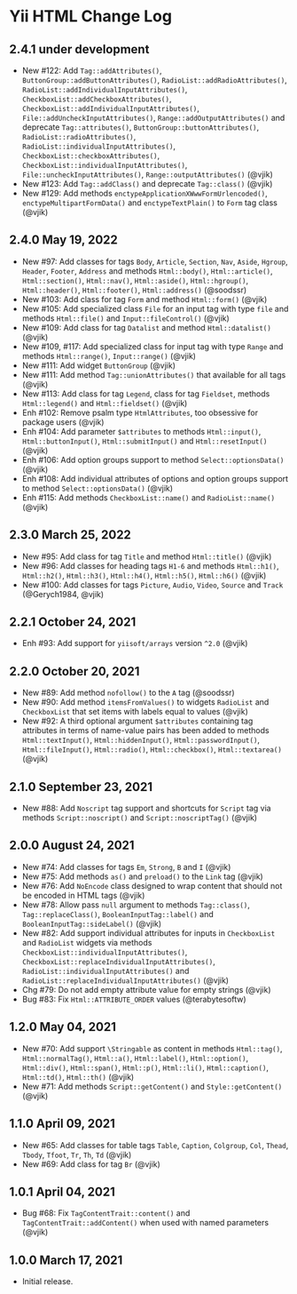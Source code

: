 # Yii HTML Change Log

## 2.4.1 under development

- New #122: Add `Tag::addAttributes()`, `ButtonGroup::addButtonAttributes()`, `RadioList::addRadioAttributes()`,
 `RadioList::addIndividualInputAttributes()`, `CheckboxList::addCheckboxAttributes()`,
 `CheckboxList::addIndividualInputAttributes()`, `File::addUncheckInputAttributes()`, `Range::addOutputAttributes()` and 
 deprecate `Tag::attributes()`, `ButtonGroup::buttonAttributes()`, `RadioList::radioAttributes()`,
 `RadioList::individualInputAttributes()`, `CheckboxList::checkboxAttributes()`,
 `CheckboxList::individualInputAttributes()`, `File::uncheckInputAttributes()`, `Range::outputAttributes()` (@vjik)
- New #123: Add `Tag::addClass()` and deprecate `Tag::class()` (@vjik)
- New #129: Add methods `enctypeApplicationXWwwFormUrlencoded()`, `enctypeMultipartFormData()` and `enctypeTextPlain()`
  to `Form` tag class (@vjik) 

## 2.4.0 May 19, 2022

- New #97: Add classes for tags `Body`, `Article`, `Section`, `Nav`, `Aside`, `Hgroup`, `Header`, `Footer`, `Address`
  and methods `Html::body()`, `Html::article()`, `Html::section()`, `Html::nav()`, `Html::aside()`, `Html::hgroup()`,
  `Html::header()`, `Html::footer()`, `Html::address()` (@soodssr)
- New #103: Add class for tag `Form` and method `Html::form()` (@vjik)
- New #105: Add specialized class `File` for an input tag with type `file` and methods `Html::file()` and
  `Input::fileControl()` (@vjik)
- New #109: Add class for tag `Datalist` and method `Html::datalist()` (@vjik)
- New #109, #117: Add specialized class for input tag with type `Range` and methods `Html::range()`,
 `Input::range()` (@vjik)
- New #111: Add widget `ButtonGroup` (@vjik)
- New #111: Add method `Tag::unionAttributes()` that available for all tags (@vjik)
- New #113: Add class for tag `Legend`, class for tag `Fieldset`, methods `Html::legend()` and `Html::fieldset()` (@vjik)
- Enh #102: Remove psalm type `HtmlAttributes`, too obsessive for package users (@vjik)
- Enh #104: Add parameter `$attributes` to methods `Html::input()`, `Html::buttonInput()`, `Html::submitInput()` 
  and `Html::resetInput()` (@vjik)
- Enh #106: Add option groups support to method `Select::optionsData()` (@vjik)
- Enh #108: Add individual attributes of options and option groups support to method `Select::optionsData()` (@vjik)
- Enh #115: Add methods `CheckboxList::name()` and `RadioList::name()` (@vjik)

## 2.3.0 March 25, 2022

- New #95: Add class for tag `Title` and method `Html::title()` (@vjik)
- New #96: Add classes for heading tags `H1-6` and methods `Html::h1()`, `Html::h2()`, `Html::h3()`, `Html::h4()`,
  `Html::h5()`, `Html::h6()` (@vjik)
- New #100: Add classes for tags `Picture`, `Audio`, `Video`, `Source` and `Track` (@Gerych1984, @vjik)

## 2.2.1 October 24, 2021

- Enh #93: Add support for `yiisoft/arrays` version `^2.0` (@vjik)

## 2.2.0 October 20, 2021

- New #89: Add method `nofollow()` to the `A` tag (@soodssr)
- New #90: Add method `itemsFromValues()` to widgets `RadioList` and `CheckboxList` that set items with labels equal
  to values (@vjik)
- New #92: A third optional argument `$attributes` containing tag attributes in terms of name-value pairs has been
  added to methods `Html::textInput()`, `Html::hiddenInput()`, `Html::passwordInput()`, `Html::fileInput()`,
  `Html::radio()`, `Html::checkbox()`, `Html::textarea()` (@vjik)

## 2.1.0 September 23, 2021

- New #88: Add `Noscript` tag support and shortcuts for `Script` tag via methods `Script::noscript()`
  and `Script::noscriptTag()` (@vjik)

## 2.0.0 August 24, 2021

- New #74: Add classes for tags `Em`, `Strong`, `B` and `I` (@vjik)
- New #75: Add methods `as()` and `preload()` to the `Link` tag (@vjik)
- New #76: Add `NoEncode` class designed to wrap content that should not be encoded in HTML tags (@vjik)
- New #78: Allow pass `null` argument to methods `Tag::class()`, `Tag::replaceClass()`, `BooleanInputTag::label()` and
  `BooleanInputTag::sideLabel()` (@vjik)
- New #82: Add support individual attributes for inputs in `CheckboxList` and `RadioList` widgets via methods
  `CheckboxList::individualInputAttributes()`, `CheckboxList::replaceIndividualInputAttributes()`,
  `RadioList::individualInputAttributes()` and `RadioList::replaceIndividualInputAttributes()` (@vjik)
- Chg #79: Do not add empty attribute value for empty strings (@vjik)
- Bug #83: Fix `Html::ATTRIBUTE_ORDER` values (@terabytesoftw)

## 1.2.0 May 04, 2021

- New #70: Add support `\Stringable` as content in methods `Html::tag()`, `Html::normalTag()`, `Html::a()`,
  `Html::label()`, `Html::option()`, `Html::div()`, `Html::span()`, `Html::p()`, `Html::li()`, `Html::caption()`,
  `Html::td()`, `Html::th()` (@vjik)
- New #71: Add methods `Script::getContent()` and `Style::getContent()` (@vjik)

## 1.1.0 April 09, 2021

- New #65: Add classes for table tags `Table`, `Caption`, `Colgroup`, `Col`, `Thead`, `Tbody`, `Tfoot`, `Tr`, `Th`, `Td` (@vjik)
- New #69: Add class for tag `Br` (@vjik)

## 1.0.1 April 04, 2021

- Bug #68: Fix `TagContentTrait::content()` and `TagContentTrait::addContent()` when used with named parameters (@vjik)

## 1.0.0 March 17, 2021

- Initial release.
